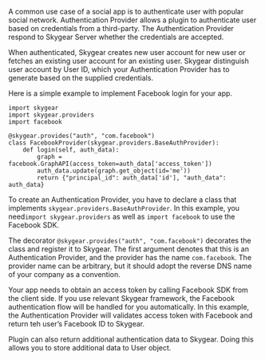 A common use case of a social app is to authenticate user with popular social network. Authentication Provider allows a plugin to authenticate user based on credentials from a third-party. The Authentication Provider respond to Skygear Server whether the credentials are accepted.

When authenticated, Skygear creates new user account for new user or fetches an existing user account for an existing user. Skygear distinguish user account by User ID, which your Authentication Provider has to generate based on the supplied credentials.

Here is a simple example to implement Facebook login for your app.

```
import skygear
import skygear.providers
import facebook

@skygear.provides("auth", "com.facebook")
class FacebookProvider(skygear.providers.BaseAuthProvider):
    def login(self, auth_data):
        graph = facebook.GraphAPI(access_token=auth_data['access_token'])
        auth_data.update(graph.get_object(id='me'))
        return {"principal_id": auth_data['id'], "auth_data": auth_data}
```

To create an Authentication Provider, you have to declare a class that implements `skygear.providers.BaseAuthProvider`. In this example, you need`import skygear.providers` as well as `import facebook` to use the Facebook SDK.

The decorator `@skygear.provides("auth", "com.facebook")` decorates the class and register it to Skygear. The first argument denotes that this is an Authentication Provider, and the provider has the name `com.facebook`. The provider name can be arbitrary, but it should adopt the reverse DNS name of your company as a convention.

Your app needs to obtain an access token by calling Facebook SDK from the client side. If you use relevant Skygear framework, the Facebook authentication flow will be handled for you automatically. In this example, the Authentication Provider will validates access token with Facebook and return teh user’s Facebook ID to Skygear.

Plugin can also return additional authentication data to Skygear. Doing this allows you to store additional data to User object.

